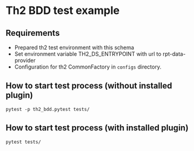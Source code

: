 # Th2 BDD test example

## Requirements
* Prepared th2 test environment with this schema
* Set environment variable TH2_DS_ENTRYPOINT with url to rpt-data-provider
* Configuration for th2 CommonFactory in `configs` directory.

## How to start test process (without installed plugin)
```shell
pytest -p th2_bdd.pytest tests/
```

## How to start test process (with installed plugin)
```shell
pytest tests/
```
